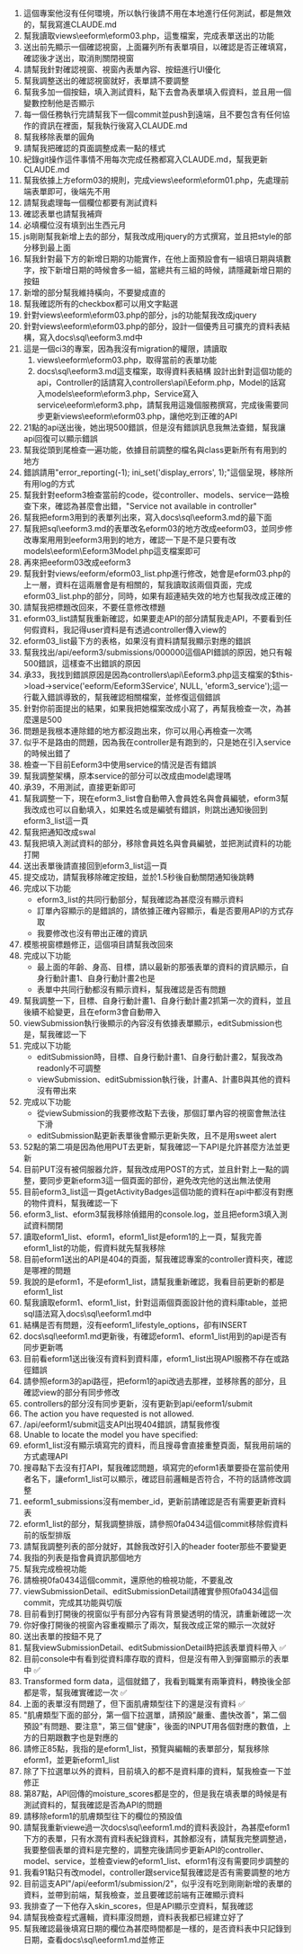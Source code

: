 1. 這個專案他沒有任何環境，所以執行後請不用在本地進行任何測試，都是無效的，幫我寫進CLAUDE.md
2. 幫我讀取views\eeform\eform03.php，這隻檔案，完成表單送出的功能
3. 送出前先顯示一個確認視窗，上面羅列所有表單項目，以確認是否正確填寫，確認後才送出，取消則關閉視窗
4. 請幫我針對確認視窗、視窗內表單內容、按鈕進行UI優化
5. 幫我調整送出的確認視窗就好，表單請不要調整
6. 幫我多加一個按鈕，填入測試資料，點下去會為表單填入假資料，並且用一個變數控制他是否顯示
7. 每一個任務執行完請幫我下一個commit並push到遠端，且不要包含有任何協作的資訊在裡面，幫我執行後寫入CLAUDE.md
8. 幫我移除表單的圓角
9. 請幫我把確認的頁面調整成素一點的樣式
10. 紀錄git操作這件事情不用每次完成任務都寫入CLAUDE.md，幫我更新CLAUDE.md
11. 幫我依據上方eform03的規則，完成views\eeform\eform01.php，先處理前端表單即可，後端先不用
12. 請幫我處理每一個欄位都要有測試資料
13. 確認表單也請幫我補齊
14. 必填欄位沒有填到出生西元月
15. js剛剛幫我新增上去的部分，幫我改成用jquery的方式撰寫，並且把style的部分移到最上面
16. 幫我針對最下方的新增日期的功能實作，在他上面預設會有一組填日期與填數字，按下新增日期的時候會多一組，當總共有三組的時候，請隱藏新增日期的按鈕
17. 新增的部分幫我維持橫向，不要變成直的
18. 幫我確認所有的checkbox都可以用文字點選
19. 針對views\eeform\eform03.php的部分，js的功能幫我改成jquery
20. 針對views\eeform\eform03.php的部分，設計一個優秀且可擴充的資料表結構，寫入docs\sql\eeform3.md中
21. 這是一個ci3的專案，因為我沒有migration的權限，請讀取
    1. views\eeform\eform03.php，取得當前的表單功能
    2. docs\sql\eeform3.md這支檔案，取得資料表結構
設計出針對這個功能的api，Controller的話請寫入controllers\api\Eeform.php，Model的話寫入models\eeform\eform3.php，Service寫入service\eeform\eform3.php，請幫我用這幾個服務撰寫，完成後需要同步更新views\eeform\eform03.php，讓他吃到正確的API
22. 21點的api送出後，她出現500錯誤，但是沒有錯誤訊息我無法查錯，幫我讓api回復可以顯示錯誤
23. 幫我從頭到尾檢查一遍功能，依據目前調整的檔名與class更新所有有用到的地方
24. 錯誤請用"error_reporting(-1); ini_set('display_errors', 1);"這個呈現，移除所有用log的方式
25. 幫我針對eeform3檢查當前的code，從controller、models、service一路檢查下來，確認為甚麼會出錯，"Service not available in controller"
26. 幫我把eform3用到的表單列出來，寫入docs\sql\eeform3.md的最下面
27. 幫我把sql\eeform3.md的表單改名eform03的地方改成eeform03，並同步修改專案用用到eeform3用到的地方，確認一下是不是只要有改models\eeform\Eeform3Model.php這支檔案即可
28. 再來把eeform03改成eeform3
29. 幫我針對views/eeform/eform03_list.php進行修改，她會是eform03.php的上一層，資料在這兩層會是有相關的，幫我讀取該兩個頁面，完成eform03_list.php的部分，同時，如果有超連結失效的地方也幫我改成正確的
30. 請幫我把標題改回來，不要任意修改標題
31. eform03_list請幫我重新確認，如果要走API的部分請幫我走API，不要看到任何假資料，我記得user資料是有透過controller傳入view的
32. eform03_list最下方的表格，如果沒有資料請幫我顯示對應的錯誤
33. 幫我找出/api/eeform3/submissions/000000這個API錯誤的原因，她只有報500錯誤，這樣查不出錯誤的原因
34. 承33，我找到錯誤原因是因為controllers\api\Eeform3.php這支檔案的$this->load->service('eeform/Eeform3Service', NULL, 'eform3_service');這一行載入錯誤導致的，幫我確認相關檔案，並修復這個錯誤
35. 針對你前面提出的結果，如果我把她檔案改成小寫了，再幫我檢查一次，為甚麼還是500
36. 問題是我根本連除錯的地方都沒跑出來，你可以用心再檢查一次嗎
37. 似乎不是路由的問題，因為我在controller是有跑到的，只是她在引入service的時候出錯了
38. 檢查一下目前Eeform3中使用service的情況是否有錯誤
39. 幫我調整架構，原本service的部分可以改成由model處理嗎
40. 承39，不用測試，直接更新即可
41. 幫我調整一下，現在eform3_list會自動帶入會員姓名與會員編號，eform3幫我改成也可以自動填入，如果姓名或是編號有錯誤，則跳出通知後回到eform3_list這一頁
42. 幫我把通知改成swal
43. 幫我把填入測試資料的部分，移除會員姓名與會員編號，並把測試資料的功能打開
44. 送出表單後請直接回到eform3_list這一頁
45. 提交成功，請幫我移除確定按鈕，並於1.5秒後自動關閉通知後跳轉
46. 完成以下功能
    - eform3_list的共同行動部分，幫我確認為甚麼沒有顯示資料
    - 訂單內容顯示的是錯誤的，請依據正確內容顯示，看是否要用API的方式存取
    - 我要修改也沒有帶出正確的資訊
47. 模態視窗標題修正，這個項目請幫我改回來
48. 完成以下功能
    - 最上面的年齡、身高、目標，請以最新的那張表單的資料的資訊顯示，自身行動計畫1、自身行動計畫2也是
    - 表單中共同行動都沒有顯示資料，幫我確認是否有問題
49. 幫我調整一下，目標、自身行動計畫1、自身行動計畫2抓第一次的資料，並且後續不給變更，且在eform3會自動帶入
50. viewSubmission執行後顯示的內容沒有依據表單顯示，editSubmission也是，幫我確認一下
51. 完成以下功能
    - editSubmission時，目標、自身行動計畫1、自身行動計畫2，幫我改為readonly不可調整
    - viewSubmission、editSubmission執行後，計畫A、計畫B與其他的資料沒有帶出來
52. 完成以下功能
    - 從viewSubmission的我要修改點下去後，那個訂單內容的視窗會無法往下滑
    - editSubmission點更新表單後會顯示更新失敗，且不是用sweet alert
53. 52點的第二項是因為他用PUT去更新，幫我確認一下API是允許甚麼方法並更新
54. 目前PUT沒有被伺服器允許，幫我改成用POST的方式，並且針對上一點的調整，要同步更新eform3這一個頁面的部份，避免改完他的送出無法使用
55. 目前eform3_list這一頁getActivityBadges這個功能的資料在api中都沒有對應的物件資料，幫我確認一下
56. eform3_list、eform3幫我移除偵錯用的console.log，並且把eform3填入測試資料關閉
57. 讀取eform1_list、eform1，eform1_list是eform1的上一頁，幫我完善eform1_list的功能，假資料就先幫我移除
58. 目前eform1送出的API是404的頁面，幫我確認專案的controller資料夾，確認是哪裡的問題
59. 我說的是eform1，不是eform1_list，請幫我重新確認，我看目前更新的都是eform1_list
60. 幫我讀取eform1、eform1_list，針對這兩個頁面設計他的資料庫table，並把sql語法寫入docs\sql\eeform1.md中
61. 結構是否有問題，沒有eeform1_lifestyle_options，卻有INSERT
62. docs\sql\eeform1.md更新後，有確認eform1、eform1_list用到的api是否有同步更新嗎
63. 目前看eform1送出後沒有資料到資料庫，eform1_list出現API服務不存在或路徑錯誤
64. 請參照eform3的api路徑，把eform1的api改過去那裡，並移除舊的部分，且確認view的部分有同步修改
65. controllers的部分沒有同步更新，沒有更新到api/eeform1/submit
66. The action you have requested is not allowed.
67. /api/eeform1/submit這支API出現404錯誤，請幫我修復
68. Unable to locate the model you have specified: 
69. eform1_list沒有顯示填寫完的資料，而且搜尋會直接重整頁面，幫我用前端的方式處理API
70. 搜尋點下去沒有打API，幫我確認問題，填寫完的eform1表單要掛在當前使用者名下，讓eform1_list可以顯示，確認目前邏輯是否符合，不符的話請修改調整
71. eeform1_submissions沒有member_id，更新前請確認是否有需要更新資料表
72. eform1_list的部分，幫我調整排版，請參照0fa0434這個commit移除假資料前的版型排版
73. 請幫我調整列表的部分就好，其餘我改好引入的header footer那些不要變更
74. 我指的列表是指會員資訊那個地方
75. 幫我完成檢視功能
76. 請檢視0fa0434這個commit，還原他的檢視功能，不要亂改
77. viewSubmissionDetail、editSubmissionDetail請確實參照0fa0434這個commit，完成其功能與切版
78. 目前看到打開後的視窗似乎有部分內容有背景變透明的情況，請重新確認一次
79. 你好像打開後的視窗內容重複顯示了兩次，幫我改成正常的顯示一次就好
80. 送出表單的按鈕不見了
81. 幫我viewSubmissionDetail、editSubmissionDetail時把該表單資料帶入 ✅
82. 目前console中有看到從資料庫存取的資料，但是沒有帶入到彈窗顯示的表單中 ✅
83. Transformed form data，這個就錯了，我看到職業有兩筆資料，轉換後全部都是零，幫我確實確認一次 ✅
84. 上面的表單沒有問題了，但下面肌膚類型往下的還是沒有資料 ✅
85. "肌膚類型下面的部分，第一個下拉選單，請預設"嚴重、盡快改善"，第二個預設"有問題、要注意"，第三個"健康"，後面的INPUT用各個對應的數值，上方的日期跟數字也是對應的
86. 請修正85點，我指的是eform1_list，預覽與編輯的表單部分，幫我移除eform1，並更新eform1_list
87. 除了下拉選單以外的資料，目前填入的都不是資料庫的資料，幫我檢查一下並修正
88. 第87點，API回傳的moisture_scores都是空的，但是我在填表單的時候是有測試資料的，幫我確認是否為API的問題
89. 請移除eform1的肌膚類型往下的欄位的預設值
90. 請幫我重新viewe過一次docs\sql\eeform1.md的資料表設計，為甚麼eform1下方的表單，只有水潤有資料表紀錄資料，其餘都沒有，請幫我完整調整過，我要整個表單的資料是完整的，調整完後請同步更新API的controller、model、service，並檢查view的eform1_list、eform1有沒有需要同步調整的
91. 我看91點只有改model，controller跟service幫我確認是否有需要調整的地方
92. 目前這支API"/api/eeform1/submission/2"，似乎沒有吃到剛剛新增的表單的資料，並帶到前端，幫我檢查，並且要確認前端有正確顯示資料
93. 我排查了一下他存入skin_scores，但是API顯示空資料，幫我確認
94. 請幫我檢查程式邏輯，資料庫沒問題，資料表我都已經建立好了
95. 幫我確認最後填寫日期的欄位為甚麼時間都是一樣的，是否資料表中只記錄到日期，查看docs\sql\eeform1.md並修正